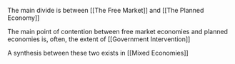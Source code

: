 The main divide is between [[The Free Market]] and [[The Planned Economy]]

The main point of contention between free market economies and planned economies is, often, the extent of [[Government Intervention]]

A synthesis between these two exists in [[Mixed Economies]]

